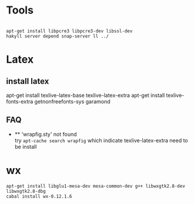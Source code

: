 # Tools

~~~~~~{.sh}

apt-get install libpcre3 libpcre3-dev libssl-dev
hakyll server depend snap-server ll ../
~~~~~~

# Latex

## install latex

apt-get install texlive-latex-base texlive-latex-extra
apt-get install texlive-fonts-extra
getnonfreefonts-sys garamond

## FAQ

  - ** 'wrapfig.sty' not found \
    try `apt-cache search wrapfig` which indicate texlive-latex-extra need to be install

# wx
~~~~~~{.sh}
apt-get install libglu1-mesa-dev mesa-common-dev g++ libwxgtk2.8-dev libwxgtk2.8-dbg
cabal install wx-0.12.1.6
~~~~~~

